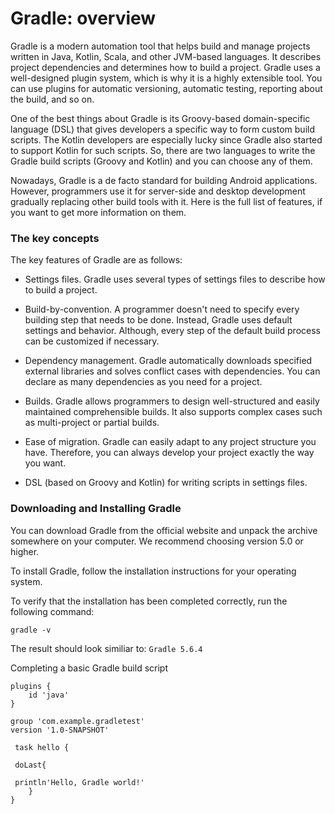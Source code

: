 # Gradle: overview
Gradle is a modern automation tool that helps build and manage projects written in Java, Kotlin, Scala, and other JVM-based languages. It describes project dependencies and determines how to build a project. Gradle uses a well-designed plugin system, which is why it is a highly extensible tool. You can use plugins for automatic versioning, automatic testing, reporting about the build, and so on.

One of the best things about Gradle is its Groovy-based domain-specific language (DSL) that gives developers a specific way to form custom build scripts. The Kotlin developers are especially lucky since Gradle also started to support Kotlin for such scripts. So, there are two languages to write the Gradle build scripts (Groovy and Kotlin) and you can choose any of them.


Nowadays, Gradle is a de facto standard for building Android applications. However, programmers use it for server-side and desktop development gradually replacing other build tools with it. Here is the full list of features, if you want to get more information on them.

### The key concepts
The key features of Gradle are as follows:

- Settings files. Gradle uses several types of settings files to describe how to build a project.

- Build-by-convention. A programmer doesn't need to specify every building step that needs to be done. Instead, Gradle uses default settings and behavior. Although, every step of the default build process can be customized if necessary.

- Dependency management. Gradle automatically downloads specified external libraries and solves conflict cases with dependencies. You can declare as many dependencies as you need for a project.

- Builds. Gradle allows programmers to design well-structured and easily maintained comprehensible builds. It also supports complex cases such as multi-project or partial builds.

- Ease of migration. Gradle can easily adapt to any project structure you have. Therefore, you can always develop your project exactly the way you want.

- DSL (based on Groovy and Kotlin) for writing scripts in settings files.

### Downloading and Installing Gradle
You can download Gradle from the official website and unpack the archive somewhere on your computer. We recommend choosing version 5.0 or higher.

To install Gradle, follow the installation instructions for your operating system.

To verify that the installation has been completed correctly, run the following command:

` gradle -v `

The result should look similiar to:
`Gradle 5.6.4`

Completing a basic Gradle build script
```
plugins {
    id 'java'
}

group 'com.example.gradletest'
version '1.0-SNAPSHOT'

 task hello {
    
 doLast{
        
 println'Hello, Gradle world!'
    }
}
```

